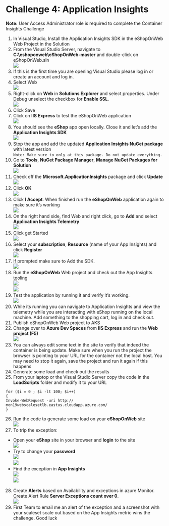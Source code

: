 # Challenge 4: Application Insights 

**Note:** User Access Administrator role is required to complete the Container Insights Challenge<br/>
1. In Visual Studio, Install the Application Insights SDK in the eShopOnWeb Web Project in the Solution<br/>
2. From the Visual Studio Server, navigate to **C:\eshoponweb\eShopOnWeb-master** and double-click on eShopOnWeb.sln<br/>
<img src="images/vs.jpg"/><br/>
3. If this is the first time you are opening Visual Studio please log in or create an account and log in.<br/>
4. Select Web<br/>
<img src="images/vs1.jpg"/><br/>
5. Right-click on **Web** in **Solutions Explorer** and select properties. Under Debug unselect the checkbox for **Enable SSL**.<br/>
 <img src="images/vs3.jpg"/><br/>
6. Click Save<br/>
7. Click on **IIS Express** to test the eShopOnWeb application<br/>
<img src="images/vs2.jpg"/><br/>
8. You should see the **eShop** app open locally. Close it and let’s add the **Application Insights SDK**<br/>
<img src="images/vs4.jpg"/><br/>
9. Stop the app and add the updated **Application Insights NuGet package** with latest version<br/>
``
Note: Make sure to only at this package. Do not update everything.
``
10. Go to **Tools**, **NuGet Package Manager**, **Manage NuGet Packages for Solution**<br/>
<img src="images/vs12.jpg"/><br/>
11. Check off the **Microsoft.ApplicationInsights** package and click **Update**<br/>
<img src="images/vs13.jpg"/><br/>
12. Click **OK**<br/>
<img src="images/vs131.jpg"/><br/>
13. Click **I Accept**. When finished run the **eShopOnWeb** application again to make sure it’s working<br/>
<img src="images/vs132.jpg"/><br/>
14. On the right hand side, find Web and right click, go to **Add** and select **Application Insights Telemetry**<br/>
<img src="images/vs5.jpg"/><br/>
15. Click get Started<br/>
<img src="images/vs6.jpg"/><br/>
16. Select your **subscription**, **Resource** (name of your App Insights) and click **Register**<br/>
<img src="images/vs7.jpg"/><br/>
17. If prompted make sure to Add the SDK.<br/>
<img src="images/vs8.jpg"/><br/>
18. Run the **eShopOnWeb** Web project and check out the App Insights tooling<br/>
<img src="images/vs9.jpg"/><br/>
<img src="images/vs10.jpg"/><br/>
19. Test the application by running it and verify it’s working.<br/>
<img src="images/vs11.jpg"/><br/>
20. While its running you can navigate to Application Insights and view the telemetry while you are interacting with eShop running on the local machine. Add something to the shopping cart, log in and check out.<br/>
21. Publish eShopOnWeb Web project to AKS<br/>
22. Change over to **Azure Dev Spaces** from **IIS Express** and run the **Web project (F5)**<br/>
<img src="images/1.jpg"/><br/>
23. You can always edit some text in the site to verify that indeed the container is being update. Make sure when you run the project the browser is pointing to your URL for the container not the local host. You may need to stop it again, save the project and run it again if this happens<br/>
24. Generate some load and check out the results<br/>
25. From your laptop or the Visual Studio Server copy the code in the **LoadScripts** folder and modify it to your URL<br/>
```
for ($i = 0 ; $i -lt 100; $i++)
{
Invoke-WebRequest -uri http:// mon19webscalesetlb.eastus.cloudapp.azure.com/
}
```
26. Run the code to generate some load on your **eShopOnWeb** site<br/>
<img src="images/vs16.jpg"/><br/>
27. To trip the exception:
* Open your **eShop** site in your browser and **login** to the site<br/>
<img src="images/vs17.jpg"/><br/>
* Try to change your **password**<br/>
<img src="images/vs18.jpg"/><br/>
<img src="images/vs19.jpg"/><br/>
* Find the exception in **App Insights**<br/>
<img src="images/vs20.jpg"/><br/>
<img src="images/vs21.jpg"/><br/>
28. Create **Alerts** based on Availability and exceptions in azure Monitor.<br/>
Create Alert Rule **Server Exceptions count over 0**.<br/>
<img src="images/vs22.jpg"/><br/>
29. First Team to email me an alert of the exception and a screenshot with your scaleset scale out based on the App Insights metric wins the challenge. Good luck
